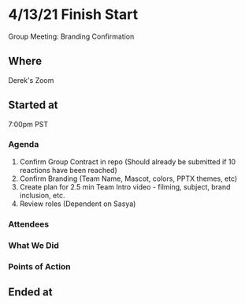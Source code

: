# 4/13/21 Finish Start
Group Meeting: Branding Confirmation

## Where
Derek's Zoom

## Started at
7:00pm PST

### Agenda
1. Confirm Group Contract in repo (Should already be submitted if 10 reactions have been reached)
2. Confirm Branding (Team Name, Mascot, colors, PPTX themes, etc)
3. Create plan for 2.5 min Team Intro video - filming, subject, brand inclusion, etc.
4. Review roles (Dependent on Sasya)

### Attendees

### What We Did

### Points of Action

## Ended at